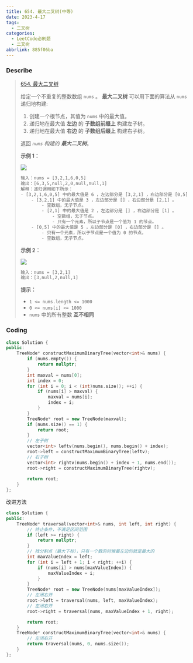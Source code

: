 ```yaml
---
title: 654. 最大二叉树(中等)
date: 2023-4-17
tags:
  - 二叉树
categories:
  - LeetCode必刷题
  - 二叉树
abbrlink: 885f06ba
---
```


### Describe

> [654. 最大二叉树](https://leetcode.cn/problems/maximum-binary-tree/)
>
> 给定一个不重复的整数数组 `nums` 。 **最大二叉树** 可以用下面的算法从 `nums` 递归地构建:
>
> 1. 创建一个根节点，其值为 `nums` 中的最大值。
> 2. 递归地在最大值 **左边** 的 **子数组前缀上** 构建左子树。
> 3. 递归地在最大值 **右边** 的 **子数组后缀上** 构建右子树。
>
> 返回 *`nums` 构建的* ***最大二叉树***。
>
> **示例 1：**
>
> ![](https://s1.vika.cn/space/2023/04/17/ab8311782772422e9611ae33bd62436c)
>
> ```txt
> 输入：nums = [3,2,1,6,0,5]
> 输出：[6,3,5,null,2,0,null,null,1]
> 解释：递归调用如下所示：
> - [3,2,1,6,0,5] 中的最大值是 6 ，左边部分是 [3,2,1] ，右边部分是 [0,5] 。
>     - [3,2,1] 中的最大值是 3 ，左边部分是 [] ，右边部分是 [2,1] 。
>         - 空数组，无子节点。
>         - [2,1] 中的最大值是 2 ，左边部分是 [] ，右边部分是 [1] 。
>             - 空数组，无子节点。
>             - 只有一个元素，所以子节点是一个值为 1 的节点。
>     - [0,5] 中的最大值是 5 ，左边部分是 [0] ，右边部分是 [] 。
>         - 只有一个元素，所以子节点是一个值为 0 的节点。
>         - 空数组，无子节点。
> ```
>
> **示例 2：**
>
> ![](https://s1.vika.cn/space/2023/04/17/6568a6f505694f2e854e205941d5ba0c)
>
> ```txt
> 输入：nums = [3,2,1]
> 输出：[3,null,2,null,1]
> ```
>
>  
>
> **提示：**
>
> - `1 <= nums.length <= 1000`
> - `0 <= nums[i] <= 1000`
> - `nums` 中的所有整数 **互不相同**

### Coding

```cpp
class Solution {
public:
    TreeNode* constructMaximumBinaryTree(vector<int>& nums) {
        if (nums.empty()) {
            return nullptr;
        }
        int maxval = nums[0];
        int index = 0;
        for (int i = 0; i < (int)nums.size(); ++i) {
            if (nums[i] > maxval) {
                maxval = nums[i];
                index = i;
            }
        }
        TreeNode* root = new TreeNode(maxval);
        if (nums.size() == 1) {
            return root;
        }
        // 左子树
        vector<int> leftv(nums.begin(), nums.begin() + index);
        root->left = constructMaximumBinaryTree(leftv);
        // 右子树	        
        vector<int> rightv(nums.begin() + index + 1, nums.end());
        root->right = constructMaximumBinaryTree(rightv);
        
        return root;
    }
};
```

改进方法

```cpp
class Solution {
public:
    TreeNode* traversal(vector<int>& nums, int left, int right) {
        // 终止条件，不满足区间范围
        if (left >= right) {
            return nullptr;
        }
        // 找分割点（最大下标），只有一个数的时候最左边的就是最大的
        int maxValueIndex = left;
        for (int i = left + 1; i < right; ++i) {
            if (nums[i] > nums[maxValueIndex]) {
                maxValueIndex = i;
            }
        }
        TreeNode* root = new TreeNode(nums[maxValueIndex]);
        // 左闭右开
        root->left = traversal(nums, left, maxValueIndex);
        // 左闭右开
        root->right = traversal(nums, maxValueIndex + 1, right);

        return root;
    }
    TreeNode* constructMaximumBinaryTree(vector<int>& nums) {
        // 左闭右开
        return traversal(nums, 0, nums.size());
    }
};
```

